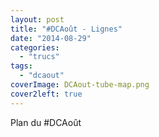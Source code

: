 ```yaml
---
layout: post
title: "#DCAoût - Lignes"
date: "2014-08-29"
categories: 
  - "trucs"
tags: 
  - "dcaout"
coverImage: DCAout-tube-map.png
cover2left: true
---
```


Plan du #DCAoût
